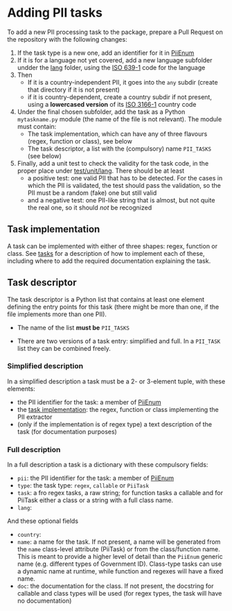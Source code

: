 # Adding PII tasks

To add a new PII processing task to the package, prepare a Pull Request on the
repository with the following changes:

 1. If the task type is a new one, add an identifier for it in [PiiEnum]
 2. If it is for a language not yet covered, add a new language subfolder
    undder the [lang] folder, using the [ISO 639-1] code for the language
 3. Then
    * If it is a country-independent PII, it goes into the `any` subdir
      (create that directory if it is not present)
    * if it is country-dependent, create a country subdir if not present,
      using a **lowercased version** of its [ISO 3166-1] country code
 4. Under the final chosen subfolder, add the task as a Python `mytaskname.py`
    module (the name of the file is not relevant). The module must contain:
    * The task implementation, which can have any of three flavours (regex,
      function or class), see below
    * The task descriptor, a list with the (compulsory) name `PII_TASKS` (see
      below)
 5. Finally, add a unit test to check the validity for the task code, in the
    proper place under [test/unit/lang]. There should be at least
     - a positive test: one valid PII that has to be detected. For the cases
       in which the PII is validated, the test should pass the validation,
       so the PII must be a random (fake) one but still valid
     - and a negative test: one PII-like string that is almost, but not quite
       the real one, so it should *not* be recognized


## Task implementation

A task can be implemented with either of three shapes: regex, function or
class. See [tasks] for a description of how to implement each of these,
including where to add the required documentation explaining the task.


## Task descriptor

The task descriptor is a Python list that contains at least one element 
defining the entry points for this task (there might be more than one, if 
the file implements more than one PII).

* The name of the list **must be** `PII_TASKS`

* There are two versions of a task entry: simplified and full. In a `PII_TASK`
  list they can be combined freely.


### Simplified description

In a simplified description a task must be a 2- or 3-element tuple, with 
these elements:
   - the PII identifier for the task: a member of [PiiEnum]
   - the [task implementation]: the regex, function or class implementing the
     PII extractor
   - (only if the implementation is of regex type) a text description of the
     task (for documentation purposes)


### Full description

In a full description a task is a dictionary with these compulsory fields:
 * `pii`: the PII identifier for the task: a member of [PiiEnum]
 * `type`: the task type: `regex`, `callable` or `PiiTask`
 * `task`: a fro regex tasks, a raw string; for function tasks a callable and
    for PiiTask either a class or a string with a full class name.
 * `lang`:
 
And these optional fields
 * `country`:
 * `name`: a name for the task. If not present, a name will be generated from
   the `name` class-level attribute (PiiTask) or from the class/function name.
   This is meant to provide a higher level of detail than the `PiiEnum` 
   generic name (e.g. different types of Government ID). Class-type tasks can
   use a dynamic name at runtime, while function and regexes will have a
   fixed name.
 * `doc`: the documentation for the class. If not present, the docstring for
   callable and class types will be used (for regex types, the task will have
   no documentation)


[task implementation]: #task-implementation
[PiiEnum]: ../src/pii_manager/piienum.py
[tasks]: tasks.md
[lang]: ../src/pii_manager/lang
[test/unit/lang]: ../test/unit/lang
[ISO 639-1]: https://en.wikipedia.org/wiki/List_of_ISO_639-1_codes
[ISO 3166-1]: https://en.wikipedia.org/wiki/ISO_3166-1_alpha-2
